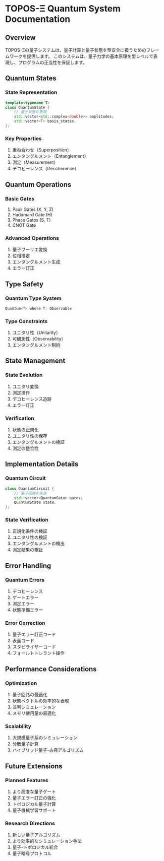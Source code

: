 # TOPOS-Ξ Quantum System Documentation

## Overview

TOPOS-Ξの量子システムは、量子計算と量子状態を型安全に扱うためのフレームワークを提供します。
このシステムは、量子力学の基本原理を型レベルで表現し、プログラムの正当性を保証します。

## Quantum States

### State Representation
```cpp
template<typename T>
class QuantumState {
    // 量子状態の表現
    std::vector<std::complex<double>> amplitudes;
    std::vector<T> basis_states;
};
```

### Key Properties
1. 重ね合わせ（Superposition）
2. エンタングルメント（Entanglement）
3. 測定（Measurement）
4. デコヒーレンス（Decoherence）

## Quantum Operations

### Basic Gates
1. Pauli Gates (X, Y, Z)
2. Hadamard Gate (H)
3. Phase Gates (S, T)
4. CNOT Gate

### Advanced Operations
1. 量子フーリエ変換
2. 位相推定
3. エンタングルメント生成
4. エラー訂正

## Type Safety

### Quantum Type System
```cpp
Quantum<T> where T: Observable
```

### Type Constraints
1. ユニタリ性（Unitarity）
2. 可観測性（Observability）
3. エンタングルメント制約

## State Management

### State Evolution
1. ユニタリ変換
2. 測定操作
3. デコヒーレンス追跡
4. エラー訂正

### Verification
1. 状態の正規化
2. ユニタリ性の保存
3. エンタングルメントの検証
4. 測定の整合性

## Implementation Details

### Quantum Circuit
```cpp
class QuantumCircuit {
    // 量子回路の実装
    std::vector<QuantumGate> gates;
    QuantumState state;
};
```

### State Verification
1. 正規化条件の検証
2. ユニタリ性の検証
3. エンタングルメントの検出
4. 測定結果の検証

## Error Handling

### Quantum Errors
1. デコヒーレンス
2. ゲートエラー
3. 測定エラー
4. 状態準備エラー

### Error Correction
1. 量子エラー訂正コード
2. 表面コード
3. スタビライザーコード
4. フォールトトレラント操作

## Performance Considerations

### Optimization
1. 量子回路の最適化
2. 状態ベクトルの効率的な表現
3. 並列シミュレーション
4. メモリ使用量の最適化

### Scalability
1. 大規模量子系のシミュレーション
2. 分散量子計算
3. ハイブリッド量子-古典アルゴリズム

## Future Extensions

### Planned Features
1. より高度な量子ゲート
2. 量子エラー訂正の強化
3. トポロジカル量子計算
4. 量子機械学習サポート

### Research Directions
1. 新しい量子アルゴリズム
2. より効率的なシミュレーション手法
3. 量子-トポロジカル統合
4. 量子暗号プロトコル

